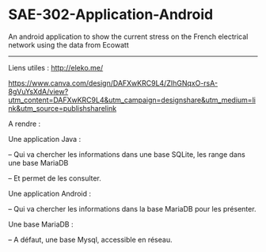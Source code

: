 # SAE-302-Application-Android

An android application to show the current stress on the French electrical network using the data from Ecowatt

--------------------------------------------------------------------------------------------------------------
Liens utiles :
http://eleko.me/

https://www.canva.com/design/DAFXwKRC9L4/ZIhGNqxO-rsA-8gVuYsXdA/view?utm_content=DAFXwKRC9L4&utm_campaign=designshare&utm_medium=link&utm_source=publishsharelink


A rendre :

Une application Java :

– Qui va chercher les informations dans une base SQLite, les range dans une base MariaDB

– Et permet de les consulter.

Une application Android :

– Qui va chercher les informations dans la base MariaDB pour les présenter.

Une base MariaDB :

– A défaut, une base Mysql, accessible en réseau.





